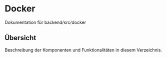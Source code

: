 # Docker

Dokumentation für backend/src/docker

## Übersicht

Beschreibung der Komponenten und Funktionalitäten in diesem Verzeichnis.
